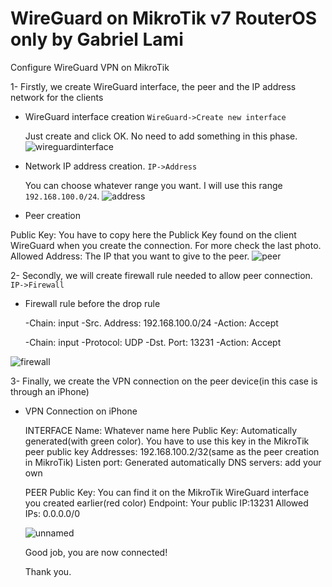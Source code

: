 # WireGuard on MikroTik v7 RouterOS only by Gabriel Lami
Configure WireGuard VPN on MikroTik

1- Firstly, we create WireGuard interface, the peer and the IP address network for the clients

 - WireGuard interface creation `WireGuard->Create new interface`
  
   Just create and click OK. No need to add something in this phase.
   ![wireguardinterface](https://user-images.githubusercontent.com/44748406/193423738-5d5333f2-b3d9-4d78-a91f-3eda3dc83a6f.png)
   
 - Network IP address creation. `IP->Address`
   
   You can choose whatever range you want. I will use this range `192.168.100.0/24`.
   ![address](https://user-images.githubusercontent.com/44748406/193423902-dff0c55e-2564-4c60-a982-3bd18b71a3ed.png)
   
 - Peer creation
 
 Public Key: You have to copy here the Publick Key found on the client WireGuard when you create the connection. For more check the last photo.
 Allowed Address: The IP that you want to give to the peer.
 ![peer](https://user-images.githubusercontent.com/44748406/193424666-3a0666cf-120b-4ffd-9618-b7cf1e275716.png)


2- Secondly, we will create firewall rule needed to allow peer connection. `IP->Firewall`

 - Firewall rule before the drop rule

   -Chain: input
   -Src. Address: 192.168.100.0/24
   -Action: Accept
   
   -Chain: input
   -Protocol: UDP
   -Dst. Port: 13231
   -Action: Accept

 ![firewall](https://user-images.githubusercontent.com/44748406/193424793-026d6e1e-db24-46a0-b1d9-cf0123e00a1a.png)
 
 
3- Finally, we create the VPN connection on the peer device(in this case is through an iPhone)

 - VPN Connection on iPhone
   
   INTERFACE
   Name: Whatever name here
   Public Key: Automatically generated(with green color). You have to use this key in the MikroTik peer public key
   Addresses: 192.168.100.2/32(same as the peer creation in MikroTik)
   Listen port: Generated automatically
   DNS servers: add your own
   
   PEER
   Public Key: You can find it on the MikroTik WireGuard interface you created earlier(red color)
   Endpoint: Your public IP:13231
   Allowed IPs: 0.0.0.0/0 
   
   ![unnamed](https://user-images.githubusercontent.com/44748406/193425016-c7a7af00-7f80-400b-a7ef-c4d012c1aa55.jpg)
   
   Good job, you are now connected!
   
   Thank you.
